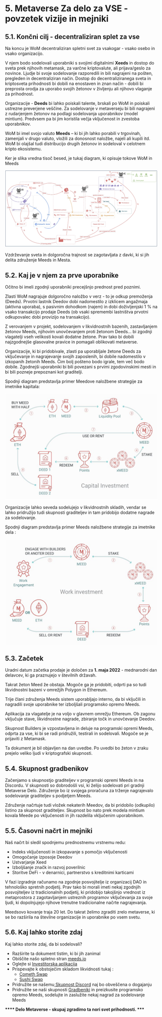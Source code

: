 # 5. Metaverse Za delo za VSE - povzetek vizije in mejniki

## 5.1. Končni cilj - decentraliziran splet za vse

Na koncu je WoM decentraliziran spletni svet za vsakogar - vsako osebo in vsako organizacijo.

V njem bodo sodelovali uporabniki s svojimi digitalnimi **Xeeds** in dostop do sveta prek njihovih metamask, za varčne kriptovalute, ali prijava/geslo za novince. Ljudje bi svoje sodelovanje razporedili in bili nagrajeni na pošten, pregleden in decentraliziran način. Dostop do decentraliziranega sveta in kriptosveta prihodnosti bi dobili na enostaven in znan način - dobili bi preprosta orodja za uporabo svojih žetonov v življenju ali njihovo vlaganje za prihodnost.

Organizacije - **Deeds** bi lahko poiskali talente, brskali po WoM in poiskali ustrezne preverjene veščine. Za sodelovanje v metaverseju bi bili nagrajeni z rudarjenjem žetonov na podlagi sodelovanja uporabnikov (model mintium). Predvsem pa bi jim koristila večja vključenost in zvestoba uporabnikov.

WoM bi imel svojo valuto **Meeds** – ki bi jih lahko porabili v trgovinah, zamenjali v drugo valuto, vložili za donosnost naložbe, najeli ali kupili itd. WoM bi olajšal tudi distribucijo drugih žetonov in sodeloval v celotnem kripto ekosistemu.

Ker je slika vredna tisoč besed, je tukaj diagram, ki opisuje tokove WoM in Meeds

![WoM in Meeds tokovi](en/img/wom-flows.png)

Vzdrževanje sveta in dolgoročna trajnost se zagotavljata z davki, ki si jih delita združenje Meeds in Mesta.

## 5.2. Kaj je v njem za prve uporabnike

Očitno bi imeli zgodnji uporabniki precejšnjo prednost pred poznimi.

Zlasti WoM nagrajuje dolgoročno naložbo v verz - to je odkup premoženja (Deeds). Prvotni lastnik Deedov dobi nadomestilo z izklicem angažmaja (aktivna uporaba), s pasivnim dohodkom (najem) in dobi doživljenjski 1 % na vsako transakcijo prodaje Deeds (ob vsaki spremembi lastništva prvotni odkupovalec dobi provizijo na transakcijo).

Z verovanjem v projekt, sodelovanjem v likvidnostnih bazenih, zastavljanjem žetonov Meeds, njihovim unovčevanjem proti žetonom Deeds... bi zgodnji vlagatelji vseh velikosti kovali dodatne žetone. Prav tako bi dobili najzgodnejše glasovalne pravice in pomagali oblikovati metaverse.

Organizacije, ki bi pridobivale, zlasti pa uporabljale žetone Deeds za vključevanje in nagrajevanje svojih zaposlenih, bi dobile nadomestilo v izkopanih žetonih Meeds. Čim bolj pošteno bodo igrale, tem več bodo dobile. Zgodnejši uporabniki bi bili povezani s prvimi zgodovinskimi mesti in bi bili pozneje prepoznani kot graditelji.

Spodnji diagram predstavlja primer Meedove naložbene strategije za imetnike kapitala:

![Naložbena strategija družbe Meeds za imetnike kapitala](en/img/invest-capital.png)

Organizacije lahko seveda sodelujejo v likvidnostnih skladih, vendar se lahko pridružijo tudi skupnosti graditeljev in tam pridobijo dodatne nagrade za sodelovanje.

Spodnji diagram predstavlja primer Meeds naložbene strategije za imetnike dela :

![Naložbena strategija družbe Meeds za imetnike dela](en/img/invest-work.png)

## 5.3. Začetek

Uradni datum začetka prodaje je določen za **1. maja 2022** - mednarodni dan delavcev, ki ga praznujejo v številnih državah.

Takrat žeton Meed že obstaja. Mogoče ga je pridobiti, odprti pa so tudi likvidnostni bazeni v omrežjih Polygon in Ethereum.

Trije člani združenja Meeds sistem uporabljajo interno, da bi vključili in nagradili svoje uporabnike ter izboljšali programsko opremo Meeds.

Aplikacija za vlagatelje je na voljo v glavnem omrežju Ethereum. Ob zagonu vključuje stave, likvidnostne nagrade, zbiranje točk in unovčevanje Deedov.

Skupnost Builders je vzpostavljena in deluje na programski opremi Meeds, odprta za vse, ki bi se radi pridružili, testirali in sodelovali. Mogoče se je prijaviti z Metamask.

Ta dokument je bil objavljen na dan uvedbe. Po uvedbi bo žeton v zraku prejelo veliko ljudi v kriptografski skupnosti.

## 5.4. Skupnost gradbenikov

Začenjamo s skupnostjo graditeljev v programski opremi Meeds in na Discordu.  V skupnosti so dobrodošli vsi, ki želijo sodelovati pri gradnji Metaverse Delo. Združenje bo iz svojega proračuna za trženje nagrajevalo sodelovanje graditeljev s podjetjem Meeds.

Združenje načrtuje tudi vložek nekaterih Meedov, da bi pridobilo (odkupilo) listino za skupnost graditeljev. Skupnost bo nato prek modela mintium kovala Meede po vključenosti in jih razdelila vključenim uporabnikom.

## 5.5. Časovni načrt in mejniki

Naš načrt bi sledil spodnjemu prednostnemu vrstnemu redu:

- Indeks vključenosti in izkopavanje s pomočjo vključenosti
- Omogočanje izposoje Deedov
- Ustvarjanje Xeed
- Izboljšanje značk in razvoj poverilnic
- Storitve DeFi - v denarnici, partnerstvo s kreditnimi karticami

V fazi izgradnje računamo na zgodnje posvojitelje iz organizacij DAO in tehnološko spretnih podjetij. Prav tako bi morali imeti nekaj zgodnjih posvojiteljev iz tradicionalnih podjetij, ki pridobijo takojšnjo vrednost iz metaprostora z zagotavljanjem ustreznih programov vključevanja za svoje ljudi, ki dopolnjujejo njihove trenutne tradicionalne načrte nagrajevanja.

Meedsovo kovanje traja 20 let. Do takrat želimo zgraditi zrelo metaverse, ki se bo razširila na številne organizacije in uporabnike po vsem svetu.

## 5.6. Kaj lahko storite zdaj

Kaj lahko storite zdaj, da bi sodelovali?

- Razširite ta dokument tistim, ki bi jih zanimal
- Obiščite našo spletno stran [meeds.io](https://www.meeds.io/)
- Oglejte si [Investitorska aplikacija](https://meeds.io/investors)
- Prispevajte k obstoječim skladom likvidnosti tukaj :
  - [Cometh Swap](https://swap.cometh.io/)
  - [Sushi Swap](https://sushi.com)
- Pridružite se našemu[ Skupnost Discord](https://discord.com/invite/hAuADSq3) naj bo obveščena o dogajanju
- Pridružite se naši skupnosti [Gradbeniki](https://meeds.io/builders) in preizkusite programsko opremo Meeds, sodelujte in zaslužite nekaj nagrad za sodelovanje Meeds

**\*\**\* Delo Metaverse - skupaj zgradimo ta nori svet prihodnosti. \*\*\***